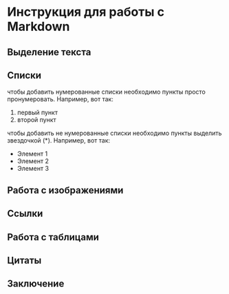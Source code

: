 # Инструкция для работы с Markdown

## Выделение текста

## Списки

чтобы добавить нумерованные списки необходимо пункты просто пронумеровать. Например, вот так:
1. первый пункт
2. второй пункт  

чтобы добавить не нумерованные списки необходимо пункты выделить звездочкой (*). Например, вот так:
* Элемент 1
* Элемент 2
* Элемент 3


## Работа с изображениями

## Ссылки

## Работа с таблицами

## Цитаты

## Заключение